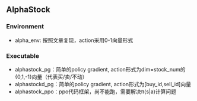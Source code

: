 ## AlphaStock

### Environment
* alpha_env: 按照文章复现，action采用0-1向量形式

### Executable
* alphastock_pg：简单的policy gradient, action形式为dim=stock_num的{0,1,-1}向量（代表买/卖/不动）
* alphastockd_pg：简单的policy gradient, action形式为[buy_id,sell_id]向量
* alphastock_ppo：ppo代码框架，尚不能跑，需要解决π(s|a)计算问题
